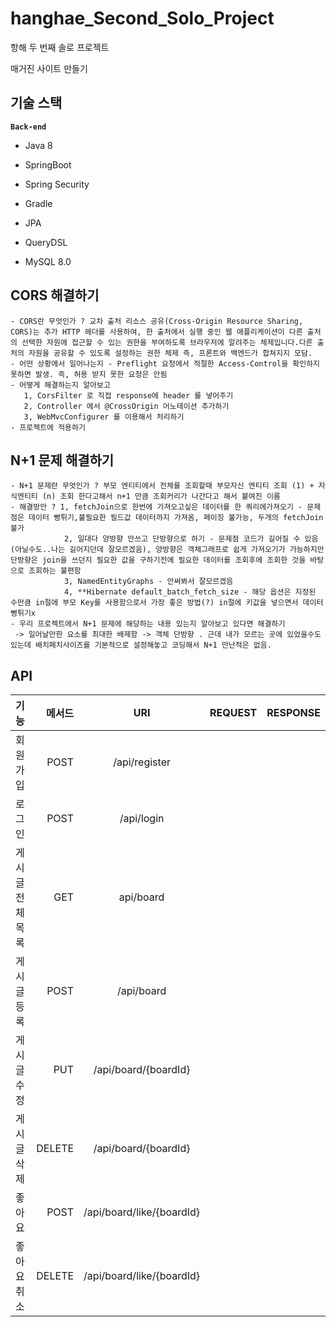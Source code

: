 # hanghae_Second_Solo_Project
항해 두 번째 솔로 프로젝트

매거진 사이트 만들기
 

## 기술 스택
**`Back-end`**
- Java 8

- SpringBoot
- Spring Security
- Gradle
- JPA
- QueryDSL
- MySQL 8.0

## CORS 해결하기
    - CORS란 무엇인가 ? 교차 출처 리소스 공유(Cross-Origin Resource Sharing, CORS)는 추가 HTTP 헤더를 사용하여, 한 출처에서 실행 중인 웹 애플리케이션이 다른 출처의 선택한 자원에 접근할 수 있는 권한을 부여하도록 브라우저에 알려주는 체제입니다.다른 출처의 자원을 공유할 수 있도록 설정하는 권한 체제 즉, 프론트와 백엔드가 합쳐지지 모담.
    - 어떤 상황에서 일어나는지 - Preflight 요청에서 적절한 Access-Control을 확인하지 못하면 발생. 즉, 허용 받지 못한 요청은 안됨
    - 어떻게 해결하는지 알아보고 
       1, CorsFilter 로 직접 response에 header 를 넣어주기
       2, Controller 에서 @CrossOrigin 어노테이션 추가하기
       3, WebMvcConfigurer 를 이용해서 처리하기
    - 프로젝트에 적용하기

## N+1 문제 해결하기
    - N+1 문제란 무엇인가 ? 부모 엔티티에서 전체를 조회할때 부모자신 엔티티 조회 (1) + 자식엔티티 (n) 조회 한다고해서 n+1 만큼 조회커리가 나간다고 해서 붙여진 이름
    - 해결방안 ? 1, fetchJoin으로 한번에 가져오고싶은 데이터를 한 쿼리에가져오기 - 문제점은 데이터 뻥튀기,불필요한 필드값 데이터까지 가져옴, 페이징 불가능, 두개의 fetchJoin 불가
                2, 일대다 양방향 안쓰고 단방향으로 하기 - 문제점 코드가 길어질 수 있음(아닐수도..나는 길어지던데 잘모르겠음), 양방향은 객체그래프로 쉽게 가져오기가 가능하지만 단방향은 join을 쓰던지 필요한 값을 구하기전에 필요한 데이터를 조회후에 조회한 것을 바탕으로 조회하는 불편함
                3, NamedEntityGraphs - 안써봐서 잘모르겠음               
                4, **Hibernate default_batch_fetch_size - 해당 옵션은 지정된 수만큼 in절에 부모 Key를 사용함으로서 가장 좋은 방법(?) in절에 키값을 넣으면서 데이터 뻥튀기x
    - 우리 프로젝트에서 N+1 문제에 해당하는 내용 있는지 알아보고 있다면 해결하기
     -> 일어날만한 요소를 최대한 배제함 -> 객체 단방향 . 근데 내가 모르는 곳에 있었을수도 있는데 배치페치사이즈를 기본적으로 설정해놓고 코딩해서 N+1 만난적은 없음.
## API

| 기능       |     메서드 |            URI             | REQUEST | RESPONSE |
|:---------|--------:|:--------------------------:|---------|----------|
| 회원가입     |    POST |       /api/register        |         |          |
| 로그인      |    POST |         /api/login         |         |          |
| 게시글 전체목록 |     GET |         api/board          |         |          |
| 게시글 등록   |    POST |         /api/board         |         |          |
| 게시글 수정   |     PUT |    /api/board/{boardId}    |         |          |
| 게시글 삭제   |  DELETE |    /api/board/{boardId}    |         |          |
| 좋아요      |    POST | /api/board/like/{boardId}  |         |          |
| 좋아요 취소   |  DELETE | /api/board/like/{boardId}  |         |          |

